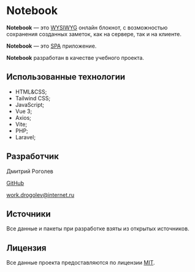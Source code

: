 # Notebook

**Notebook** &mdash; это [WYSIWYG](https://ru.wikipedia.org/wiki/WYSIWYG) онлайн блокнот, с возможностью сохранения созданных заметок, как на сервере, так и на клиенте.

**Notebook** &mdash; это [SPA](https://ru.wikipedia.org/wiki/%D0%9E%D0%B4%D0%BD%D0%BE%D1%81%D1%82%D1%80%D0%B0%D0%BD%D0%B8%D1%87%D0%BD%D0%BE%D0%B5_%D0%BF%D1%80%D0%B8%D0%BB%D0%BE%D0%B6%D0%B5%D0%BD%D0%B8%D0%B5) приложение.

**Notebook** разработан в качестве учебного проекта.

## Использованные технологии

- HTML&CSS;
- Tailwind CSS;
- JavaScript;
- Vue 3;
- Axios;
- Vite;
- PHP;
- Laravel;

## Разработчик

Дмитрий Роголев

[GitHub](https://github.com/dmitry-rogolev)

<work.drogolev@internet.ru>

## Источники

Все данные и пакеты при разработке взяты из открытых источников.

## Лицензия

Все данные проекта предоставляются по лицензии [MIT](./LICENSE).
